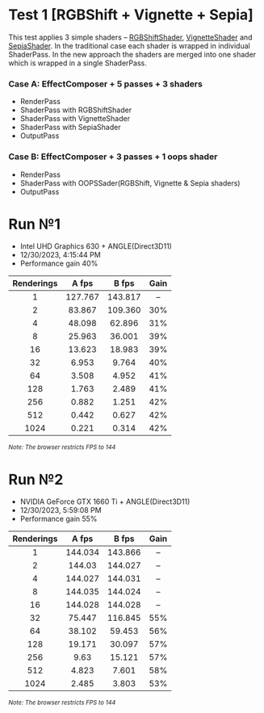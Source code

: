 # Test 1 [RGBShift + Vignette + Sepia]

This test applies 3 simple shaders &ndash;
[RGBShiftShader](../examples/index.md#rgbshiftshader),
[VignetteShader](../examples/index.md#vignetteshader) and
[SepiaShader](../examples/index.md#sepiashader).
In the traditional case each shader is wrapped in individual
ShaderPass. In the new approach the shaders are merged into
one shader which is wrapped in a single ShaderPass.

### Case A: EffectComposer + 5 passes + 3 shaders

* RenderPass
* ShaderPass with RGBShiftShader
* ShaderPass with VignetteShader
* ShaderPass with SepiaShader
* OutputPass

### Case B: EffectComposer + 3 passes + 1 oops shader

* RenderPass
* ShaderPass with OOPSSader(RGBShift, Vignette & Sepia shaders)
* OutputPass

# Run №1

* Intel UHD Graphics 630 + ANGLE(Direct3D11)
* 12/30/2023, 4:15:44 PM
* Performance gain 40%

| Renderings | A fps | B fps | Gain |
| :-: | :-: | :-: | :-: |
| 1 | 127.767 | 143.817 | &ndash; |
| 2 | 83.867 | 109.360 | 30% |
| 4 | 48.098 | 62.896 | 31% |
| 8 | 25.963 | 36.001 | 39% |
| 16 | 13.623 | 18.983 | 39% |
| 32 | 6.953 | 9.764 | 40% |
| 64 | 3.508 | 4.952 | 41% |
| 128 | 1.763 | 2.489 | 41% |
| 256 | 0.882 | 1.251 | 42% |
| 512 | 0.442 | 0.627 | 42% |
| 1024 | 0.221 | 0.314 | 42% |

<small>*Note: The browser restricts FPS to 144*</small>


# Run №2

* NVIDIA GeForce GTX 1660 Ti + ANGLE(Direct3D11)
* 12/30/2023, 5:59:08 PM
* Performance gain 55%

| Renderings | A fps | B fps | Gain |
| :-: | :-: | :-: | :-: |
| 1 | 144.034 | 143.866 | &ndash; |
| 2 | 144.03 | 144.027 | &ndash; |
| 4 | 144.027 | 144.031 | &ndash; |
| 8 | 144.035 | 144.024 | &ndash; |
| 16 | 144.028 | 144.028 | &ndash; |
| 32 | 75.447 | 116.845 | 55% |
| 64 | 38.102 | 59.453 | 56% |
| 128 | 19.171 | 30.097 | 57% |
| 256 | 9.63 | 15.121 | 57% |
| 512 | 4.823 | 7.601 | 58% |
| 1024 | 2.485 | 3.803 | 53% |

<small>*Note: The browser restricts FPS to 144*</small>
